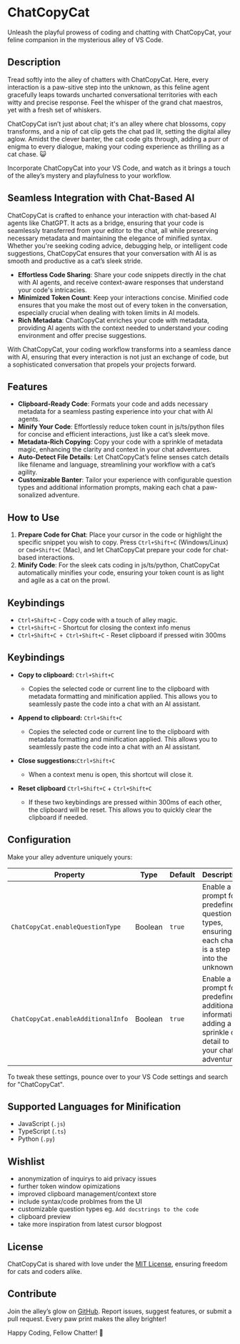 # ChatCopyCat

Unleash the playful prowess of coding and chatting with ChatCopyCat, your feline companion in the mysterious alley of VS Code.

## Description

Tread softly into the alley of chatters with ChatCopyCat. Here, every interaction is a paw-sitive step into the unknown, as this feline agent gracefully leaps towards uncharted conversational territories with each witty and precise response. Feel the whisper of the grand chat maestros, yet with a fresh set of whiskers.

ChatCopyCat isn’t just about chat; it's an alley where chat blossoms, copy transforms, and a nip of cat clip gets the chat pad lit, setting the digital alley aglow. Amidst the clever banter, the cat code gits through, adding a purr of enigma to every dialogue, making your coding experience as thrilling as a cat chase. 😺

Incorporate ChatCopyCat into your VS Code, and watch as it brings a touch of the alley’s mystery and playfulness to your workflow.

## Seamless Integration with Chat-Based AI

ChatCopyCat is crafted to enhance your interaction with chat-based AI agents like ChatGPT. It acts as a bridge, ensuring that your code is seamlessly transferred from your editor to the chat, all while preserving necessary metadata and maintaining the elegance of minified syntax. Whether you're seeking coding advice, debugging help, or intelligent code suggestions, ChatCopyCat ensures that your conversation with AI is as smooth and productive as a cat’s sleek stride.

- **Effortless Code Sharing**: Share your code snippets directly in the chat with AI agents, and receive context-aware responses that understand your code's intricacies.
- **Minimized Token Count**: Keep your interactions concise. Minified code ensures that you make the most out of every token in the conversation, especially crucial when dealing with token limits in AI models.
- **Rich Metadata**: ChatCopyCat enriches your code with metadata, providing AI agents with the context needed to understand your coding environment and offer precise suggestions.

With ChatCopyCat, your coding workflow transforms into a seamless dance with AI, ensuring that every interaction is not just an exchange of code, but a sophisticated conversation that propels your projects forward.

## Features
- **Clipboard-Ready Code**: Formats your code and adds necessary metadata for a seamless pasting experience into your chat with AI agents.
- **Minify Your Code**: Effortlessly reduce token count in js/ts/python files for concise and efficient interactions, just like a cat’s sleek move.
- **Metadata-Rich Copying**: Copy your code with a sprinkle of metadata magic, enhancing the clarity and context in your chat adventures.
- **Auto-Detect File Details**: Let ChatCopyCat’s feline senses catch details like filename and language, streamlining your workflow with a cat’s agility.
- **Customizable Banter**: Tailor your experience with configurable question types and additional information prompts, making each chat a paw-sonalized adventure.

## How to Use

1. **Prepare Code for Chat**: Place your cursor in the code or highlight the specific snippet you wish to copy. Press `Ctrl+Shift+C` (Windows/Linux) or `Cmd+Shift+C` (Mac), and let ChatCopyCat prepare your code for chat-based interactions.
2. **Minify Code**: For the sleek cats coding in js/ts/python, ChatCopyCat automatically minifies your code, ensuring your token count is as light and agile as a cat on the prowl.


## Keybindings

- `Ctrl+Shift+C` - Copy code with a touch of alley magic.
- `Ctrl+Shift+C` - Shortcut for closing the context info menus
- `Ctrl+Shift+C + Ctrl+Shift+C` - Reset clipboard if pressed witin 300ms

## Keybindings

- **Copy to clipboard:** `Ctrl+Shift+C`
  - Copies the selected code or current line to the clipboard with metadata formatting and minification applied. This allows you to seamlessly paste the code into a chat with an AI assistant.

- **Append to clipboard:** `Ctrl+Shift+C`
  - Copies the selected code or current line to the clipboard with metadata formatting and minification applied. This allows you to seamlessly paste the code into a chat with an AI assistant.

- **Close suggestions:**`Ctrl+Shift+C`
  - When a context menu is open, this shortcut will close it.

- **Reset clipboard** `Ctrl+Shift+C` + `Ctrl+Shift+C`
  - If these two keybindings are pressed within 300ms of each other, the clipboard will be reset. This allows you to quickly clear the clipboard if needed.




## Configuration

Make your alley adventure uniquely yours:

| Property                             | Type    | Default | Description                                              |
|--------------------------------------|---------|---------|----------------------------------------------------------|
| `ChatCopyCat.enableQuestionType`     | Boolean | `true`  | Enable a prompt for predefined question types, ensuring each chat is a step into the unknown. |
| `ChatCopyCat.enableAdditionalInfo`   | Boolean | `true`  | Enable a prompt for predefined additional information, adding a sprinkle of detail to your chat adventures. |

To tweak these settings, pounce over to your VS Code settings and search for "ChatCopyCat".

## Supported Languages for Minification

- JavaScript (`.js`)
- TypeScript (`.ts`)
- Python (`.py`)

## Wishlist
- anonymization of inquirys to aid privacy issues
- further token window opimizations
- improved clipboard management/context store
- include syntax/code problmes from the UI
- customizable question types eg. `Add docstrings to the code`
- clipboard preview
- take more inspiration from latest cursor blogpost

## License

ChatCopyCat is shared with love under the [MIT License](LICENSE.md), ensuring freedom for cats and coders alike.

## Contribute

Join the alley’s glow on [GitHub](https://github.com/jstenmark/ChatCopyCat). Report issues, suggest features, or submit a pull request. Every paw print makes the alley brighter!

Happy Coding, Fellow Chatter! 🐾